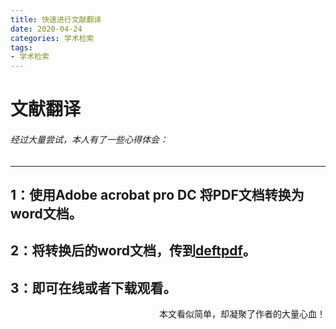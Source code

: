 ```yaml
---
title: 快速进行文献翻译
date: 2020-04-24
categories: 学术检索
tags: 
- 学术检索
---
```

# 文献翻译
###### 经过大量尝试，本人有了一些心得体会：
---
## 1：使用Adobe acrobat pro DC 将PDF文档转换为word文档。
## 2：将转换后的word文档，传到[deftpdf](https://deftpdf.com/translate#)。
## 3：即可在线或者下载观看。
<p align="right">本文看似简单，却凝聚了作者的大量心血！</p>


